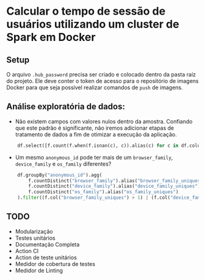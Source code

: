 # Calcular o tempo de sessão de usuários utilizando um cluster de Spark em Docker

## Setup
O arquivo `.hub_password` precisa ser criado e colocado dentro da pasta raíz do projeto. Ele deve conter o token de acesso para o repositório de imagens Docker para que seja possível realizar comandos de `push` de imagens.

## Análise exploratória de dados:
- Não existem campos com valores nulos dentro da amostra. Confiando que este padrão é significante, não iremos adicionar etapas de tratamento de dados a fim de otimizar a execução da aplicação.

```python
    df.select([f.count(f.when(f.isnan(c), c)).alias(c) for c in df.columns]).show()
```

- Um mesmo `anonymous_id` pode ter mais de um `browser_family`, `device_family` e `os_family` diferentes?

```python
    df.groupBy("anonymous_id").agg(
        f.countDistinct("browser_family").alias("browser_family_uniques"),
        f.countDistinct("device_family").alias("device_family_uniques"),
        f.countDistinct("os_family").alias("os_family_uniques")
    ).filter((f.col("browser_family_uniques") > 1) | (f.col("device_family_uniques") > 1) | (f.col("os_family_uniques") > 1))
```

## TODO

- Modularização
- Testes unitários
- Documentação Completa
- Action CI
- Action de teste unitários
- Medidor de cobertura de testes
- Medidor de Linting
